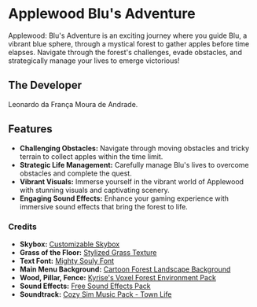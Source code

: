 # Applewood Blu's Adventure
Applewood: Blu's Adventure is an exciting journey where you guide Blu, a vibrant blue sphere, through a mystical forest to gather apples before time elapses. Navigate through the forest's challenges, evade obstacles, and strategically manage your lives to emerge victorious!

## The Developer
Leonardo da França Moura de Andrade.

## Features
- **Challenging Obstacles:** Navigate through moving obstacles and tricky terrain to collect apples within the time limit.
- **Strategic Life Management:** Carefully manage Blu's lives to overcome obstacles and complete the quest.
- **Vibrant Visuals:** Immerse yourself in the vibrant world of Applewood with stunning visuals and captivating scenery.
- **Engaging Sound Effects:** Enhance your gaming experience with immersive sound effects that bring the forest to life.





### Credits
- **Skybox:** [Customizable Skybox](https://assetstore.unity.com/packages/2d/textures-materials/sky/customizable-skybox-174576)
- **Grass of the Floor:** [Stylized Grass Texture](https://assetstore.unity.com/packages/2d/textures-materials/glass/stylized-grass-texture-153153)
- **Text Font:** [Mighty Souly Font](https://www.fontspace.com/mighty-souly-font-f111821)
- **Main Menu Background:** [Cartoon Forest Landscape Background](https://www.freepik.com/free-vector/cartoon-forest-landscape-endless-nature-background-computer-games-nature-tree-outdoor-plant-green-natural-environment-wood_10600816.htm#query=game%20background&position=4&from_view=keyword&track=ais&uuid=0d6dc7fc-1891-4382-a6c6-0fd03a25b884)
- **Wood, Pillar, Fence:** [Kyrise's Voxel Forest Environment Pack](https://kyrise.itch.io/kyrises-voxel-forest-environment-pack)
- **Sound Effects:** [Free Sound Effects Pack](https://assetstore.unity.com/packages/audio/sound-fx/free-sound-effects-pack-155776)
- **Soundtrack:** [Cozy Sim Music Pack - Town Life](https://richarrest.itch.io/cozy-sim-music-pack-town-life)

